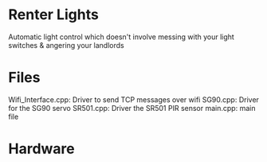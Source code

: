 # Renter Lights

Automatic light control which doesn't involve messing with your light switches & angering your landlords

# Files

Wifi_Interface.cpp: Driver to send TCP messages over wifi
SG90.cpp: Driver for the SG90 servo
SR501.cpp: Driver the SR501 PIR sensor
main.cpp: main file

# Hardware

